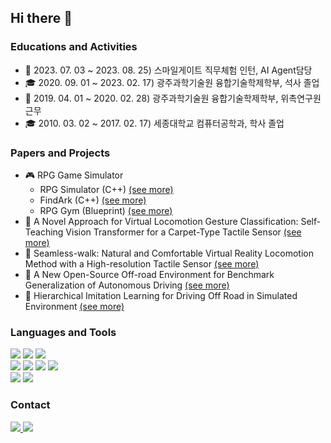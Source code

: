 ## Hi there 👋

### Educations and Activities
- 🏢 2023. 07. 03 ~ 2023. 08. 25) 스마일게이트 직무체험 인턴, AI Agent담당
- 🎓 2020. 09. 01 ~ 2023. 02. 17) 광주과학기술원 융합기술학제학부, 석사 졸업
- 🏢 2019. 04. 01 ~ 2020. 02. 28) 광주과학기술원 융합기술학제학부, 위촉연구원 근무
- 🎓 2010. 03. 02 ~ 2017. 02. 17) 세종대학교 컴퓨터공학과, 학사 졸업

### Papers and Projects
- 🎮 RPG Game Simulator
  - RPG Simulator (C++) <a href="https://github.com/Tab4Space/RpgSimulator">(see more)</a>
  - FindArk (C++) <a href="https://github.com/Tab4Space/FindArk">(see more)</a>
  - RPG Gym (Blueprint) <a href="https://github.com/Tab4Space/RPGGym">(see more)</a>
- 🥽 A Novel Approach for Virtual Locomotion Gesture Classification: Self-Teaching Vision Transformer for a Carpet-Type Tactile Sensor <a href="https://github.com/Tab4Space/VrLocomotion">(see more)</a>
- 🥽 Seamless-walk: Natural and Comfortable Virtual Reality Locomotion Method with a High-resolution Tactile Sensor <a href="https://github.com/Tab4Space/SeamlessWalk">(see more)</a>
- 🚗 A New Open-Source Off-road Environment for Benchmark Generalization of Autonomous Driving <a href="https://github.com/Tab4Space/Off-road-Benchmark">(see more)</a>
- 🚗 Hierarchical Imitation Learning for Driving Off Road in Simulated Environment <a href="https://github.com/Tab4Space/AutonomousDriving">(see more)</a>

### Languages and Tools
<p align="left">
<img src="https://img.shields.io/badge/UnrealEngine-0E1128?style=for-the-badge&logo=UnrealEngine&logoColor=white">
<img src="https://img.shields.io/badge/cplusplus-A8B9CC?style=for-the-badge&logo=cplusplus&logoColor=white">
<img src="https://img.shields.io/badge/Blender-E87D0D?style=for-the-badge&logo=Blender&logoColor=white"></br>
<img src="https://img.shields.io/badge/Python-3776AB?style=for-the-badge&logo=Python&logoColor=white">
<img src="https://img.shields.io/badge/numpy-013243?style=for-the-badge&logo=numpy&logoColor=white">
<img src="https://img.shields.io/badge/Pytorch-EE4C2C?style=for-the-badge&logo=Pytorch&logoColor=white">
<img src="https://img.shields.io/badge/TenserFlow-FF6F00?style=for-the-badge&logo=tensorflow&logoColor=white"></br>
<img src="https://img.shields.io/badge/git-F05032?style=for-the-badge&logo=git&logoColor=white">
<img src="https://img.shields.io/badge/github-181717?style=for-the-badge&logo=github&logoColor=white">
</p>

### Contact
<p align="left">
  <a href="mailto:skypia0906@gmail.com">
    <img src="https://img.shields.io/badge/skypia0906@gmail.com-D14836?style=for-the-badge&logo=gmail&logoColor=white"/>
  </a>
  <a href="https://www.youtube.com/@tab4space">
    <img src="https://img.shields.io/badge/youtube-FF0000?style=for-the-badge&logo=youtube&logoColor=white"/>
  </a>
</p>

<!--
**Tab4Space/Tab4Space** is a ✨ _special_ ✨ repository because its `README.md` (this file) appears on your GitHub profile.
Here are some ideas to get you started:

- 🔭 I’m currently working on ...
- 🌱 I’m currently learning ...
- 👯 I’m looking to collaborate on ...
- 🤔 I’m looking for help with ...
- 💬 Ask me about ...
- 📫 How to reach me: ...
- 😄 Pronouns: ...
- ⚡ Fun fact: ...
-->
